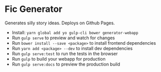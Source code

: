 # Fic Generator

Generates silly story ideas.
Deploys on Github Pages.

- Install: `yarn global add yo gulp-cli bower generator-webapp`
- Run `gulp serve` to preview and watch for changes
- Run `bower install --save <package>` to install frontend dependencies
- Run `yarn add <package> --dev` to install dev dependencies
- Run `gulp serve:test` to run the tests in the browser
- Run `gulp` to build your webapp for production
- Run `gulp serve:docs` to preview the production build